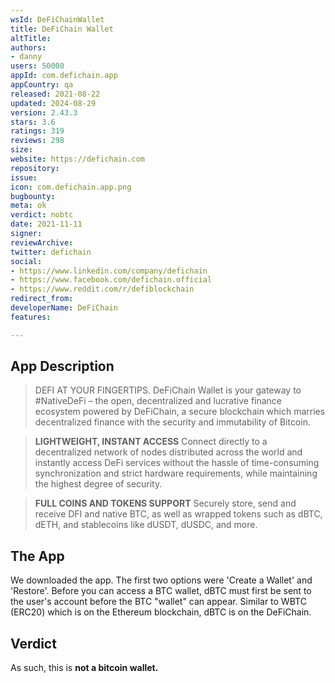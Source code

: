 ```yaml
---
wsId: DeFiChainWallet
title: DeFiChain Wallet
altTitle: 
authors:
- danny
users: 50000
appId: com.defichain.app
appCountry: qa
released: 2021-08-22
updated: 2024-08-29
version: 2.43.3
stars: 3.6
ratings: 319
reviews: 298
size: 
website: https://defichain.com
repository: 
issue: 
icon: com.defichain.app.png
bugbounty: 
meta: ok
verdict: nobtc
date: 2021-11-11
signer: 
reviewArchive: 
twitter: defichain
social:
- https://www.linkedin.com/company/defichain
- https://www.facebook.com/defichain.official
- https://www.reddit.com/r/defiblockchain
redirect_from: 
developerName: DeFiChain
features: 

---
```


## App Description

> DEFI AT YOUR FINGERTIPS. DeFiChain Wallet is your gateway to #NativeDeFi – the open, decentralized and lucrative finance ecosystem powered by DeFiChain, a secure blockchain which marries decentralized finance with the security and immutability of Bitcoin.

> **LIGHTWEIGHT, INSTANT ACCESS**
Connect directly to a decentralized network of nodes distributed across the world and instantly access DeFi services without the hassle of time-consuming synchronization and strict hardware requirements, while maintaining the highest degree of security.

> **FULL COINS AND TOKENS SUPPORT**
Securely store, send and receive DFI and native BTC, as well as wrapped tokens such as dBTC, dETH, and stablecoins like dUSDT, dUSDC, and more.

## The App

We downloaded the app. The first two options were 'Create a Wallet' and 'Restore'. Before you can access a BTC wallet, dBTC must first be sent to the user's account before the BTC "wallet" can appear. Similar to WBTC (ERC20) which is on the Ethereum blockchain, dBTC is on the DeFiChain.

## Verdict

As such, this is **not a bitcoin wallet.**
